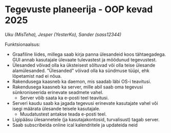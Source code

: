 # Tegevuste planeerija - OOP kevad 2025
*Uku (MisTeha), Jesper (YesterKo), Sander (sass12344)*

Funktsionaalsus:
- Graafiline liides, millega saab kirja panna ülesandeid koos tähtaegadega. GUI annab kasutajale ülevaate tulevastest ja möödunud tegevustest.
- Ülesanded võivad olla ka üksteisest sõltuvad või olla teise ülesande alamülesanded. "Ülesanded" võivad olla ka sündmuse tüüpi, ehk lõpetamist nad ei nõua.
- Rakendusega kaasneb ka daemon, mis saadab läbi OS-i teavitusi.
- Rakendusega kaasneb ka server, mille abil saab oma tegevusi sünkroniseerida erinevate seadmete vahel.
    - Server võib saata ka e-posti teel teavitusi.
- Serveri kaudu saab ka jagada tegevusi erinevate kasutajate vahel või isegi määrata ülesande teisele kasutajale.
    - Muudatustest antakse teada e-posti teel.
- Ligipääsu ülesannetele (ja kasutajakontosid, turvalisust) tagab server.
- Saab subscribeida online ical kalendritele ja updateida neid

